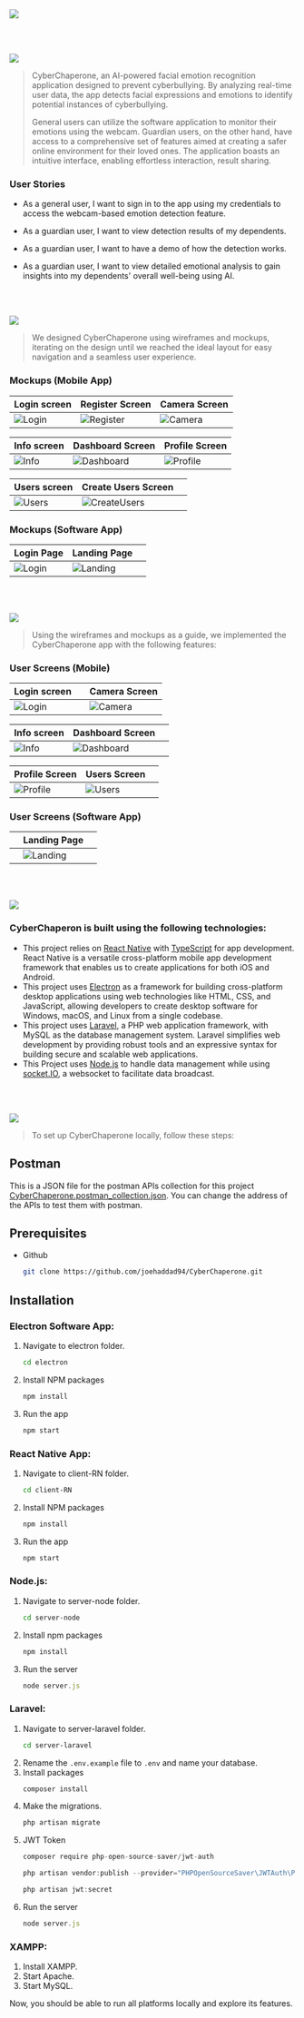 <img src="./Titles/title1.svg"/>

<br><br>

<!-- project philosophy -->
<img src="./Titles/title2.svg"/>

> CyberChaperone, an AI-powered facial emotion recognition application designed to prevent cyberbullying. By analyzing real-time user data, the app detects facial expressions and emotions to identify potential instances of cyberbullying.
>
> General users can utilize the software application to monitor their emotions using the webcam. Guardian users, on the other hand, have access to a comprehensive set of features aimed at creating a safer online environment for their loved ones. The application boasts an intuitive interface, enabling effortless interaction, result sharing.

### User Stories
- As a general user, I want to sign in to the app using my credentials to access the webcam-based emotion detection feature.

- As a guardian user, I want to view detection results of my dependents.
- As a guardian user, I want to have a demo of how the detection works.
- As a guardian user, I want to view detailed emotional analysis to gain insights into my dependents' overall well-being using AI.

<br><br>

<!-- Prototyping -->
<img src="./Titles/title3.svg"/>

> We designed CyberChaperone using wireframes and mockups, iterating on the design until we reached the ideal layout for easy navigation and a seamless user experience.

### Mockups (Mobile App)
| Login screen  | Register Screen | Camera Screen |
| ---| ---| ---|
| ![Login](/readme/Mobile%20App%20Mockups/LoginScreen.png) | ![Register](/readme/Mobile%20App%20Mockups/RegisterScreen.png) | ![Camera](/readme/Mobile%20App%20Mockups/CameraScreen.png) |

| Info screen  | Dashboard Screen | Profile Screen |
| ---| ---| ---|
| ![Info](/readme/Mobile%20App%20Mockups/InfoScreen.png) | ![Dashboard](/readme/Mobile%20App%20Mockups/DashboardScreen.png) | ![Profile](/readme/Mobile%20App%20Mockups/ProfileScreen.png) |

| Users screen  | Create Users Screen | |
| ---| ---| ---|
| ![Users](/readme/Mobile%20App%20Mockups/UsersScreen.png) | ![CreateUsers](/readme/Mobile%20App%20Mockups/CreateUserScreen.png) |

### Mockups (Software App)

| Login Page  | Landing Page ||
| ---| ---| ---|
| ![Login](/readme/Software%20App%20Mockups/LoginPage.png) | ![Landing](/readme/Software%20App%20Mockups/LandingPage.png) 

<br><br>

<!-- Implementation -->
<img src="./Titles/title4.svg"/>

> Using the wireframes and mockups as a guide, we implemented the CyberChaperone app with the following features:

### User Screens (Mobile)
Login screen  | | Camera Screen |
| ---| ---| ---|
| ![Login](./User%20Screens%20Mobile/LoginScreen.gif) |  | ![Camera](./User%20Screens%20Mobile/CameraScreen.gif) |

| Info screen  | Dashboard Screen |  |
| ---| ---| ---|
| ![Info](./User%20Screens%20Mobile/infoScreen.gif) | ![Dashboard](./User%20Screens%20Mobile/DashboardScreen.gif) |  |

| Profile Screen  | Users Screen |  |
| ---| ---| ---|
| ![Profile](./User%20Screens%20Mobile/ProfileScreen.gif) | ![Users](./User%20Screens%20Mobile/UsersScreen.gif) |

### User Screens (Software App)

| | Landing Page ||
| ---| ---| ---|
| | ![Landing](./User%20Page%20Software%20App/LandingPage.gif) 

<br><br>

<!-- Tech stack -->
<img src="./Titles/title5.svg"/>

###  CyberChaperon is built using the following technologies:

- This project relies on [React Native](https://reactnative.dev/) with [TypeScript](https://www.typescriptlang.org/) for app development. React Native is a versatile cross-platform mobile app development framework that enables us to create applications for both iOS and Android.
- This project uses [Electron](https://www.electronjs.org/) as a framework for building cross-platform desktop applications using web technologies like HTML, CSS, and JavaScript, allowing developers to create desktop software for Windows, macOS, and Linux from a single codebase.
- This project uses [Laravel](https://laravel.com/), a PHP web application framework, with MySQL as the database management system. Laravel simplifies web development by providing robust tools and an expressive syntax for building secure and scalable web applications.
- This Project uses [Node.js](https://nodejs.org/en) to handle data management while using [socket.IO](https://socket.io/), a websocket to facilitate data broadcast.

<br><br>

<!-- How to run -->
<img src="./Titles/title6.svg"/>

> To set up CyberChaperone locally, follow these steps:

## Postman

This is a JSON file for the postman APIs collection for this project [CyberChaperone.postman_collection.json](/readme/CyberChaperone_postmanCollection.json). You can change the address of the APIs to test them with postman.

## Prerequisites

* Github
  ```sh
  git clone https://github.com/joehaddad94/CyberChaperone.git
  ```

## Installation

   ### Electron Software App:
1. Navigate to electron folder.
   ```sh
   cd electron
   ```
2. Install NPM packages
   ```sh
   npm install
   ```
3. Run the app
   ```js
   npm start
   ```
### React Native App:
1. Navigate to client-RN folder.
   ```sh
   cd client-RN
   ```
2. Install NPM packages
   ```sh
   npm install
   ```
3. Run the app
   ```js
   npm start
   ```
   
### Node.js:
1. Navigate to server-node folder.
   ```sh
   cd server-node
   ```
2. Install npm packages
   ```sh
   npm install
   ```
3. Run the server
   ```js
   node server.js
   ```

### Laravel:
1. Navigate to server-laravel folder.
   ```sh
   cd server-laravel
   ```
2. Rename the `.env.example` file to `.env` and name your database.
3. Install packages
   ```sh
   composer install
   ```
4. Make the migrations.
   ```js
   php artisan migrate
   ```
5. JWT Token
   ```js
   composer require php-open-source-saver/jwt-auth
   ```
   ```js
   php artisan vendor:publish --provider="PHPOpenSourceSaver\JWTAuth\Providers\LaravelServiceProvider"
   ```
   ```js
   php artisan jwt:secret
   ```
6. Run the server
   ```js
   node server.js
   ```
### XAMPP:
1. Install XAMPP.
2. Start Apache.
3. Start MySQL.

Now, you should be able to run all platforms locally and explore its features.